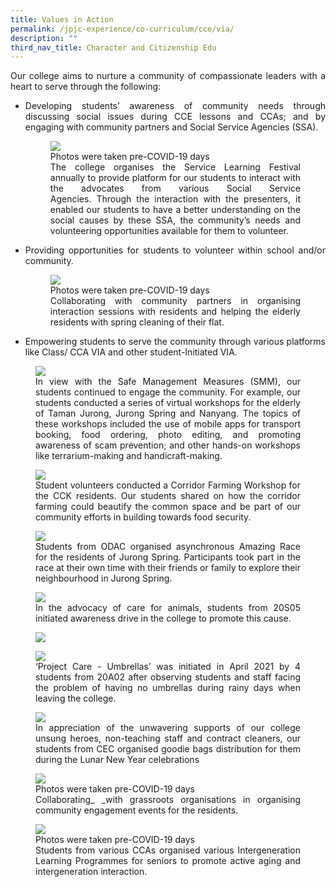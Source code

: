```yaml
---
title: Values in Action
permalink: /jpjc-experience/co-curriculum/cce/via/
description: ""
third_nav_title: Character and Citizenship Edu
---
```

<div align=justify>
<p>
Our college aims to nurture a community of compassionate leaders with a heart to serve through the following:
<ul>
<li>Developing students’ awareness of community needs through discussing social issues during CCE lessons and CCAs; and by engaging with community partners and Social Service Agencies (SSA).</li>

<figure>
	<img src="/images/VIA%201.jpg">
	<figcaption>Photos were taken pre-COVID-19 days<br>
The college organises the Service Learning Festival annually to provide platform for our students to interact with the advocates from various Social Service Agencies. Through the interaction with the presenters, it enabled our students to have a better understanding on the social causes by these SSA, the community’s needs and volunteering opportunities available for them to volunteer.</figcaption></figure>
	<li>Providing opportunities for students to volunteer within school and/or community.</li>

<figure>
<img src="/images/VIA%202.jpg">
<figcaption>Photos were taken pre-COVID-19 days<br>
Collaborating with community partners in organising interaction sessions with residents and helping the elderly residents with spring cleaning of their flat.</figcaption>
</figure>
	<li>Empowering students to serve the community through various platforms like Class/ CCA VIA and other student-Initiated VIA.</li></ul>
	
<figure>
	<img src="/images/VIA%203.jpg">
	<figcaption>In view with the Safe Management Measures (SMM), our students continued to engage the community. For example, our students conducted a series of virtual workshops for the elderly of Taman Jurong, Jurong Spring and Nanyang. The topics of these workshops included the use of mobile apps for transport booking, food ordering, photo editing, and promoting awareness of scam prevention; and other hands-on workshops like terrarium-making and handicraft-making.</figcaption></figure>

<figure>
	<img src="/images/VIA%204.jpg">
	<figcaption>Student volunteers conducted a Corridor Farming Workshop for the CCK residents. Our students shared on how the corridor farming could beautify the common space and be part of our community efforts in building towards food security.</figcaption></figure>
	
<figure>
<img src="/images/VIA%205.jpg">
<figcaption>Students from ODAC organised asynchronous Amazing Race for the residents of Jurong Spring. Participants took part in the race at their own time with their friends or family to explore their neighbourhood in Jurong Spring.</figcaption></figure>

<figure>
<img src="/images/VIA%206.jpg">
<figcaption>In the advocacy of care for animals, students from 20S05 initiated awareness drive in the college to promote this cause.
</figcaption></figure>

<figure>
<img src="/images/VIA%207.jpg">
</figure>

<figure>
<img src="/images/VIA%208.jpg">
<figcaption>‘Project Care - Umbrellas’ was initiated in April 2021 by 4 students from 20A02 after observing students and staff facing the problem of having no umbrellas during rainy days when leaving the college.</figcaption></figure>

<figure>
<img src="/images/VIA%209.jpg">
<figcaption>In appreciation of the unwavering supports of our college unsung heroes, non-teaching staff and contract cleaners, our students from CEC organised goodie bags distribution for them during the Lunar New Year celebrations</figcaption></figure>

<figure>
	<img src="/images/VIA%2010.jpg">
	<figcaption>Photos were taken pre-COVID-19 days<br>
Collaborating_ _with grassroots organisations in organising community engagement events for the residents.</figcaption></figure>

<figure>
	<img src="/images/VIA%2011.jpg">
	<figcaption>Photos were taken pre-COVID-19 days<br>
Students from various CCAs organised various Intergeneration Learning Programmes for seniors to promote active aging and intergeneration interaction.</figcaption></figure>